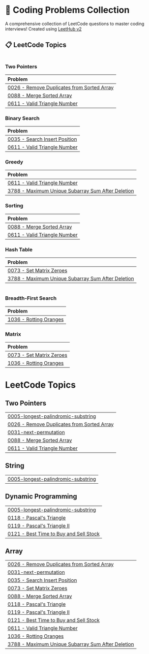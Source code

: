 # 🚀 Coding Problems Collection

A comprehensive collection of LeetCode questions to master coding interviews! Created using [LeetHub v2](https://github.com/arunbhardwaj/LeetHub-2.0)

## 📋 LeetCode Topics

#

### Two Pointers
| Problem |
| :------ |
| [0026 - Remove Duplicates from Sorted Array](https://github.com/neerajsahu14/coding-problems/tree/master/0026-remove-duplicates-from-sorted-array) |
| [0088 - Merge Sorted Array](https://github.com/neerajsahu14/coding-problems/tree/master/0088-merge-sorted-array) |
| [0611 - Valid Triangle Number](https://github.com/neerajsahu14/coding-problems/tree/master/0611-valid-triangle-number) |

### Binary Search
| Problem |
| :------ |
| [0035 - Search Insert Position](https://github.com/neerajsahu14/coding-problems/tree/master/0035-search-insert-position) |
| [0611 - Valid Triangle Number](https://github.com/neerajsahu14/coding-problems/tree/master/0611-valid-triangle-number) |

### Greedy
| Problem |
| :------ |
| [0611 - Valid Triangle Number](https://github.com/neerajsahu14/coding-problems/tree/master/0611-valid-triangle-number) |
| [3788 - Maximum Unique Subarray Sum After Deletion](https://github.com/neerajsahu14/coding-problems/tree/master/3788-maximum-unique-subarray-sum-after-deletion) |

### Sorting
| Problem |
| :------ |
| [0088 - Merge Sorted Array](https://github.com/neerajsahu14/coding-problems/tree/master/0088-merge-sorted-array) |
| [0611 - Valid Triangle Number](https://github.com/neerajsahu14/coding-problems/tree/master/0611-valid-triangle-number) |

### Hash Table
| Problem |
| :------ |
| [0073 - Set Matrix Zeroes](https://github.com/neerajsahu14/coding-problems/tree/master/0073-set-matrix-zeroes) |
| [3788 - Maximum Unique Subarray Sum After Deletion](https://github.com/neerajsahu14/coding-problems/tree/master/3788-maximum-unique-subarray-sum-after-deletion) |

#

### Breadth-First Search
| Problem |
| :------ |
| [1036 - Rotting Oranges](https://github.com/neerajsahu14/coding-problems/tree/master/1036-rotting-oranges) |

### Matrix
| Problem |
| :------ |
| [0073 - Set Matrix Zeroes](https://github.com/neerajsahu14/coding-problems/tree/master/0073-set-matrix-zeroes) |
| [1036 - Rotting Oranges](https://github.com/neerajsahu14/coding-problems/tree/master/1036-rotting-oranges) |

<!---LeetCode Topics Start-->
# LeetCode Topics
## Two Pointers
|  |
| ------- |
| [0005-longest-palindromic-substring](https://github.com/neerajsahu14/coding-problems/tree/master/0005-longest-palindromic-substring) |
| [0026 - Remove Duplicates from Sorted Array](https://github.com/neerajsahu14/coding-problems/tree/master/0026-remove-duplicates-from-sorted-array) |
| [0031-next-permutation](https://github.com/neerajsahu14/coding-problems/tree/master/0031-next-permutation) |
| [0088 - Merge Sorted Array](https://github.com/neerajsahu14/coding-problems/tree/master/0088-merge-sorted-array) |
| [0611 - Valid Triangle Number](https://github.com/neerajsahu14/coding-problems/tree/master/0611-valid-triangle-number) |
## String
|  |
| ------- |
| [0005-longest-palindromic-substring](https://github.com/neerajsahu14/coding-problems/tree/master/0005-longest-palindromic-substring) |
## Dynamic Programming
|  |
| ------- |
| [0005-longest-palindromic-substring](https://github.com/neerajsahu14/coding-problems/tree/master/0005-longest-palindromic-substring) |
| [0118 - Pascal's Triangle](https://github.com/neerajsahu14/coding-problems/tree/master/0118-pascals-triangle) |
| [0119 - Pascal's Triangle II](https://github.com/neerajsahu14/coding-problems/tree/master/0119-pascals-triangle-ii) |
| [0121 - Best Time to Buy and Sell Stock](https://github.com/neerajsahu14/coding-problems/tree/master/0121-best-time-to-buy-and-sell-stock) |
## Array
|  |
| ------- |
| [0026 - Remove Duplicates from Sorted Array](https://github.com/neerajsahu14/coding-problems/tree/master/0026-remove-duplicates-from-sorted-array) |
| [0031-next-permutation](https://github.com/neerajsahu14/coding-problems/tree/master/0031-next-permutation) |
| [0035 - Search Insert Position](https://github.com/neerajsahu14/coding-problems/tree/master/0035-search-insert-position) |
| [0073 - Set Matrix Zeroes](https://github.com/neerajsahu14/coding-problems/tree/master/0073-set-matrix-zeroes) |
| [0088 - Merge Sorted Array](https://github.com/neerajsahu14/coding-problems/tree/master/0088-merge-sorted-array) |
| [0118 - Pascal's Triangle](https://github.com/neerajsahu14/coding-problems/tree/master/0118-pascals-triangle) |
| [0119 - Pascal's Triangle II](https://github.com/neerajsahu14/coding-problems/tree/master/0119-pascals-triangle-ii) |
| [0121 - Best Time to Buy and Sell Stock](https://github.com/neerajsahu14/coding-problems/tree/master/0121-best-time-to-buy-and-sell-stock) |
| [0611 - Valid Triangle Number](https://github.com/neerajsahu14/coding-problems/tree/master/0611-valid-triangle-number) |
| [1036 - Rotting Oranges](https://github.com/neerajsahu14/coding-problems/tree/master/1036-rotting-oranges) |
| [3788 - Maximum Unique Subarray Sum After Deletion](https://github.com/neerajsahu14/coding-problems/tree/master/3788-maximum-unique-subarray-sum-after-deletion) |
<!---LeetCode Topics End-->
